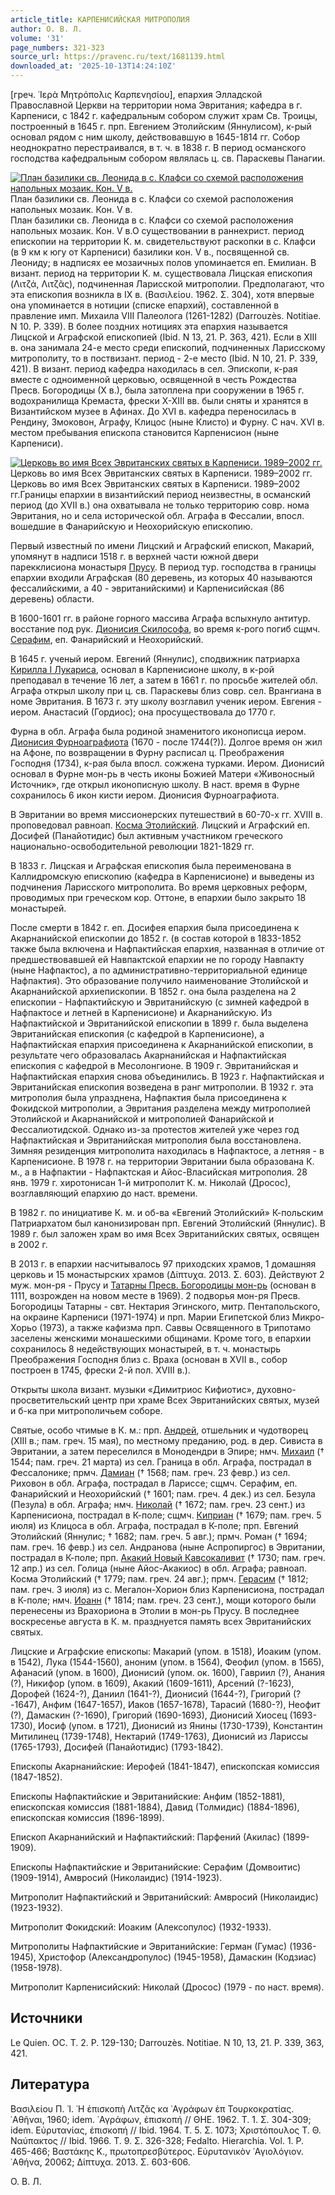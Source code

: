 ```yaml
---
article_title: КАРПЕНИСИЙСКАЯ МИТРОПОЛИЯ
author: О. В. Л.
volume: '31'
page_numbers: 321-323
source_url: https://pravenc.ru/text/1681139.html
downloaded_at: '2025-10-13T14:24:10Z'
---
```


[греч. ῾Ιερὰ Μητρόπολις Καρπενησίου], епархия Элладской Православной Церкви на территории нома Эвритания; кафедра в г. Карпениси, с 1842 г. кафедральным собором служит храм Св. Троицы, построенный в 1645 г. прп. Евгением Этолийским (Яннулисом), к-рый основал рядом с ним школу, действовавшую в 1645-1814 гг. Собор неоднократно перестраивался, в т. ч. в 1838 г. В период османского господства кафедральным собором являлась ц. св. Параскевы Панагии.

[![План базилики св. Леонида в с. Клафси со схемой расположения напольных мозаик. Кон. V в.](https://pravenc.ru/data/2014/03/03/1234146650/i200.jpg "Кликните для увеличения картинки")](https://pravenc.ru/data/2014/03/03/1234146650/i400.jpg)План базилики св. Леонида в с. Клафси со схемой расположения напольных мозаик. Кон. V в.  
План базилики св. Леонида в с. Клафси со схемой расположения напольных мозаик. Кон. V в.О существовании в раннехрист. период епископии на территории К. м. свидетельствуют раскопки в с. Клафси (в 9 км к югу от Карпениси) базилики кон. V в., посвященной св. Леониду; в надписях ее мозаичных полов упоминается еп. Емилиан. В визант. период на территории К. м. существовала Лицская епископия (Λιτζά, Λιτζᾶς), подчиненная Ларисской митрополии. Предполагают, что эта епископия возникла в IX в. (Βασιλείου. 1962. Σ. 304), хотя впервые она упоминается в нотиции (списке епархий), составленной в правление имп. Михаила VIII Палеолога (1261-1282) (Darrouzès. Notitiae. N 10. Р. 339). В более поздних нотициях эта епархия называется Лицской и Аграфской епископией (Ibid. N 13, 21. Р. 363, 421). Если в XIII в. она занимала 24-е место среди епископий, подчиненных Ларисскому митрополиту, то в поствизант. период - 2-е место (Ibid. N 10, 21. Р. 339, 421). В визант. период кафедра находилась в сел. Эпископи, к-рая вместе с одноименной церковью, освященной в честь Рождества Пресв. Богородицы (Х в.), была затоплена при сооружении в 1965 г. водохранилища Кремаста, фрески X-XIII вв. были сняты и хранятся в Византийском музее в Афинах. До XVI в. кафедра переносилась в Рендину, Змоковон, Аграфу, Клицос (ныне Клисто) и Фурну. С нач. XVI в. местом пребывания епископа становится Карпенисион (ныне Карпениси).

[![Церковь во имя Всех Эвританских святых в Карпениси. 1989–2002 гг.](https://pravenc.ru/data/2014/03/03/1234147957/i200.jpg "Кликните для увеличения картинки")](https://pravenc.ru/data/2014/03/03/1234147957/i400.jpg)Церковь во имя Всех Эвританских святых в Карпениси. 1989–2002 гг.  
Церковь во имя Всех Эвританских святых в Карпениси. 1989–2002 гг.Границы епархии в византийский период неизвестны, в османский период (до XVII в.) она охватывала не только территорию совр. нома Эвритания, но и села исторической обл. Аграфа в Фессалии, впосл. вошедшие в Фанарийскую и Неохорийскую епископию.

Первый известный по имени Лицский и Аграфский епископ, Макарий, упомянут в надписи 1518 г. в верхней части южной двери парекклисиона монастыря [Прусу](https://pravenc.ru/text/Прусу.html). В период тур. господства в границы епархии входили Аграфская (80 деревень, из которых 40 называются фессалийскими, а 40 - эвританийскими) и Карпенисийская (86 деревень) области.

В 1600-1601 гг. в районе горного массива Аграфа вспыхнуло антитур. восстание под рук. [Дионисия Скилософа](<https://pravenc.ru/text/Дионисия Скилософа.html>), во время к-рого погиб сщмч. [Серафим](https://pravenc.ru/text/Серафим.html), еп. Фанарийский и Неохорийский.

В 1645 г. ученый иером. Евгений (Яннулис), сподвижник патриарха [Кирилла I Лукариса](<https://pravenc.ru/text/Кирилла I Лукариса.html>), основал в Карпенисионе школу, в к-рой преподавал в течение 16 лет, а затем в 1661 г. по просьбе жителей обл. Аграфа открыл школу при ц. св. Параскевы близ совр. сел. Врангиана в номе Эвритания. В 1673 г. эту школу возглавил ученик иером. Евгения - иером. Анастасий (Гордиос); она просуществовала до 1770 г.

Фурна в обл. Аграфа была родиной знаменитого иконописца иером. [Дионисия Фурноаграфиота](<https://pravenc.ru/text/ДИОНИСИЙ ФУРНОАГРАФИОТ.html>) (1670 - после 1744(?)). Долгое время он жил на Афоне, по возвращении в Фурну расписал ц. Преображения Господня (1734), к-рая была впосл. сожжена турками. Иером. Дионисий основал в Фурне мон-рь в честь иконы Божией Матери «Живоносный Источник», где открыл иконописную школу. В наст. время в Фурне сохранилось 6 икон кисти иером. Дионисия Фурноаграфиота.

В Эвритании во время миссионерских путешествий в 60-70-х гг. XVIII в. проповедовал равноап. [Косма Этолийский](<https://pravenc.ru/text/Косма Этолийский.html>). Лицский и Аграфский еп. Досифей (Панайотидис) был активным участником греческого национально-освободительной революции 1821-1829 гг.

В 1833 г. Лицская и Аграфская епископия была переименована в Каллидромскую епископию (кафедра в Карпенисионе) и выведены из подчинения Ларисского митрополита. Во время церковных реформ, проводимых при греческом кор. Оттоне, в епархии было закрыто 18 монастырей.

После смерти в 1842 г. еп. Досифея епархия была присоединена к Акарнанийской епископии до 1852 г. (в состав которой в 1833-1852 также была включена и Нафпактийская епархия, названная в отличие от предшествовавшей ей Навпактской епархии не по городу Навпакту (ныне Нафпактос), а по административно-территориальной единице Нафпактия). Это образование получило наименование Этолийской и Акарнанийской архиепископии. В 1852 г. она была разделена на 2 епископии - Нафпактийскую и Эвританийскую (с зимней кафедрой в Нафпактосе и летней в Карпенисионе) и Акарнанийскую. Из Нафпактийской и Эвританийской епископии в 1899 г. была выделена Эвританийская епископия (с кафедрой в Карпенисионе), а Нафпактийская епархия присоединена к Акарнанийской епископии, в результате чего образовалась Акарнанийская и Нафпактийская епископия с кафедрой в Месолонгионе. В 1909 г. Эвританийская и Нафпактийская епархия снова объединились. В 1923 г. Нафпактийская и Эвританийская епископия возведена в ранг митрополии. В 1932 г. эта митрополия была упразднена, Нафпактия была присоединена к Фокидской митрополии, а Эвритания разделена между митрополией Этолийской и Акарнанийской и митрополией Фанарийской и Фессалиотидской. Однако из-за протестов жителей уже через год Нафпактийская и Эвританийская митрополия была восстановлена. Зимняя резиденция митрополита находилась в Нафпактосе, а летняя - в Карпенисионе. В 1978 г. на территории Эвритании была образована К. м., а в Нафпактии - Нафпактская и Айос-Власийская митрополия. 28 янв. 1979 г. хиротонисан 1-й митрополит К. м. Николай (Дросос), возглавляющий епархию до наст. времени.

В 1982 г. по инициативе К. м. и об-ва «Евгений Этолийский» К-польским Патриархатом был канонизирован прп. Евгений Этолийский (Яннулис). В 1989 г. был заложен храм во имя Всех Эвританийских святых, освящен в 2002 г.

В 2013 г. в епархии насчитывалось 97 приходских храмов, 1 домашняя церковь и 15 монастырских храмов (Δίπτυχα. 2013. Σ. 603). Действуют 2 муж. мон-ря - Прусу и [Татарны Пресв. Богородицы мон-рь](<https://pravenc.ru/text/Татарны Пресв  Богородицы мон-рь.html>) (основан в 1111, возрожден на новом месте в 1969). 2 подворья мон-ря Пресв. Богородицы Татарны - свт. Нектария Эгинского, митр. Пентапольского, на окраине Карпениси (1971-1974) и прп. Марии Египетской близ Микро-Хорьо (1973), а также кафизма прп. Саввы Освященного в Трипотамо заселены женскими монашескими общинами. Кроме того, в епархии сохранилось 8 недействующих монастырей, в т. ч. монастырь Преображения Господня близ с. Враха (основан в XVII в., собор построен в 1745, фрески 2-й пол. XVIII в.).

Открыты школа визант. музыки «Димитриос Кифиотис», духовно-просветительский центр при храме Всех Эвританийских святых, музей и б-ка при митрополичьем соборе.

Святые, особо чтимые в К. м.: прп. [Андрей](https://pravenc.ru/text/Андрей.html), отшельник и чудотворец (XIII в.; пам. греч. 15 мая), по местному преданию, род. в дер. Сивиста в Эвритании, а затем переселился в Монодендри в Эпире; нмч. [Михаил](https://pravenc.ru/text/Михаил.html) († 1544; пам. греч. 21 марта) из сел. Граница в обл. Аграфа, пострадал в Фессалонике; прмч. [Дамиан](https://pravenc.ru/text/Дамиан.html) († 1568; пам. греч. 23 февр.) из сел. Риховон в обл. Аграфа, пострадал в Лариссе; сщмч. Серафим, еп. Фанарийский и Неохорийский († 1601; пам. греч. 4 дек.) из сел. Безула (Пезула) в обл. Аграфа; нмч. [Николай](https://pravenc.ru/text/Николай.html) († 1672; пам. греч. 23 сент.) из Карпенисиона, пострадал в К-поле; сщмч. [Киприан](https://pravenc.ru/text/Киприан.html) († 1679; пам. греч. 5 июля) из Клицоса в обл. Аграфа, пострадал в К-поле; прп. Евгений Этолийский (Яннулис; † 1682; пам. греч. 5 авг.); прмч. Роман († 1694; пам. греч. 16 февр.) из сел. Андранова (ныне Аспропиргос) в Эвритании, пострадал в К-поле; прп. [Акакий Новый Кавсокаливит](<https://pravenc.ru/text/Акакий Новый Кавсокаливит.html>) († 1730; пам. греч. 12 апр.) из сел. Голица (ныне Айос-Акакиос) в обл. Аграфа; равноап. Косма Этолийский († 1779; пам. греч. 24 авг.); прмч. [Герасим](https://pravenc.ru/text/Герасим.html) († 1812; пам. греч. 3 июля) из с. Мегалон-Хорион близ Карпенисиона, пострадал в К-поле; нмч. [Иоанн](https://pravenc.ru/text/Иоанн.html) († 1814; пам. греч. 23 сент.), мощи которого были перенесены из Врахориона в Этолии в мон-рь Прусу. В последнее воскресенье августа в К. м. празднуется память всех Эвританийских святых.

Лицские и Аграфские епископы: Макарий (упом. в 1518), Иоаким (упом. в 1542), Лука (1544-1560), аноним (упом. в 1564), Феофил (упом. в 1565), Афанасий (упом. в 1600), Дионисий (упом. ок. 1600), Гавриил (?), Анания (?), Никифор (упом. в 1609), Акакий (1609-1611), Арсений (?-1623), Дорофей (1624-?), Даниил (1641-?), Дионисий (1644-?), Григорий (?-1647), Анфим (1647-1657), Иаков (1657-1678), Тарасий (1680-?), Неофит (?), Дамаскин (?-1690), Григорий (1690-1693), Дионисий Хиосец (1693-1730), Иосиф (упом. в 1721), Дионисий из Янины (1730-1739), Константин Митилинец (1739-1748), Нектарий (1749-1763), Дионисий из Лариссы (1765-1793), Досифей (Панайотидис) (1793-1842).

Епископы Акарнанийские: Иерофей (1841-1847), епископская комиссия (1847-1852).

Епископы Нафпактийские и Эвританийские: Анфим (1852-1881), епископская комиссия (1881-1884), Давид (Толмидис) (1884-1896), епископская комиссия (1896-1899).

Епископ Акарнанийский и Нафпактийский: Парфений (Акилас) (1899-1909).

Епископы Нафпактийские и Эвританийские: Серафим (Домвоитис) (1909-1914), Амвросий (Николаидис) (1914-1923).

Митрополит Нафпактийский и Эвританийский: Амвросий (Николаидис) (1923-1932).

Митрополит Фокидский: Иоаким (Алексопулос) (1932-1933).

Митрополиты Нафпактийские и Эвританийские: Герман (Гумас) (1936-1945), Христофор (Александропулос) (1945-1958), Дамаскин (Кодзиас) (1958-1978).

Митрополит Карпенисийский: Николай (Дросос) (1979 - по наст. время).

## Источники

Le Quien. OC. T. 2. Р. 129-130; Darrouzès. Notitiae. N 10, 13, 21. Р. 339, 363, 421.

## Литература

Βασιλείου Π. ᾿Ι. ῾Η ἐπισκοπὴ Λιτζᾶς κα ᾿Αγράφων ἐπ Τουρκοκρατίας. ᾿Αθῆναι, 1960; idem. ᾿Αγράφων, ἐπισκοπή // ΘΗΕ. 1962. Τ. 1. Σ. 304-309; idem. Εὐρυτανίας, ἐπισκοπή // Ibid. 1964. Τ. 5. Σ. 1073; Χριστόπουλος Τ. Θ. Ναύπακτος // Ibid. 1966. Τ. 9. Σ. 326-328; Fedalto. Hierarchia. Vol. 1. P. 465-466; Βαστάκης Κ., πρωτοπρεσβύτερος. Εὐρυτανικὸν ῾Αγιολόγιον. ᾿Αθήνα, 20062; Δίπτυχα. 2013. Σ. 603-606.

О. В. Л.
